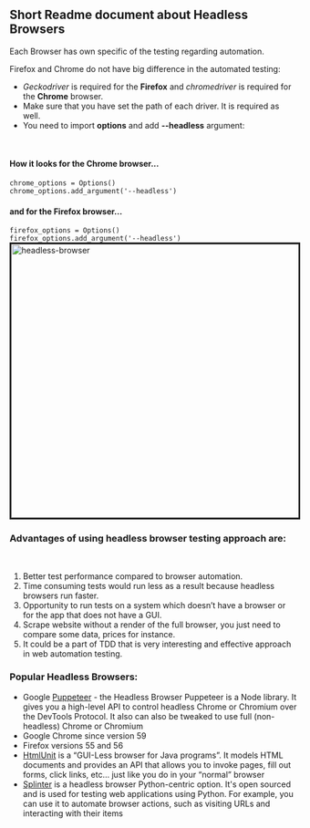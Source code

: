 <h2><b>Short Readme document about Headless Browsers</b></h2>

<p>Each Browser has own specific of the testing regarding automation.</p>

Firefox and Chrome do not have big difference in the automated testing:</p>
<ul>
<li><i>Geckodriver</i> is required for the <b>Firefox</b> and <i>chromedriver</i> is required for the <b>Chrome</b> browser.</li>
<li>Make sure that you have set the path of each driver. It is required as well.</li>
<li>You need to import <b>options</b> and add <b>--headless</b> argument:</li>
</ul>
<br>
<h4>How it looks for the Chrome browser...</h4>
<code>chrome_options = Options()</code>
<br>
<code>chrome_options.add_argument('--headless')</code>

<h4> and for the Firefox browser...</h4>
<code>firefox_options = Options()</code>
<br>
<code>firefox_options.add_argument('--headless')</code>
<br>

<a href="https://github.com/SviatoslavBordovski/Headless_Browsers_Automation">
<img border="3" alt="headless-browser" src="https://www.multidots.com/wp-content/uploads/2018/07/Headless-browser.jpg" width="640" height="480">
</a>

<br>
<h3>Advantages of using <b>headless</b> browser testing approach are:</h3>
<br>
<ol>
   <li>Better test performance compared to browser automation.</li>
   <li>Time consuming tests would run less as a result because headless browsers run faster.</li>
   <li>Opportunity to run tests on a system which doesn’t have a browser or for the app that does not have a GUI.</li>
   <li>Scrape website without a render of the full browser, you just need to compare some data, prices for instance.</li>
   <li>It could be a part of TDD that is very interesting and effective approach in web automation testing.</li>
</ol>

<h3>Popular Headless Browsers:</h3>
<ul>
   <li>Google <a href="https://developers.google.com/web/tools/puppeteer/">Puppeteer</a> - the Headless Browser Puppeteer is a    Node library. It gives you a high-level API to control headless Chrome or Chromium over the DevTools Protocol. It also can    also be tweaked to use full (non-headless) Chrome or Chromium</li>
   <li>Google Chrome since version 59</li>
   <li>Firefox versions 55 and 56</li>
   <li><a href="http://htmlunit.sourceforge.net/">HtmlUnit</a> is a “GUI-Less browser for Java programs”. It models HTML          documents and provides an API that allows you to invoke pages, fill out forms, click links, etc… just like you do in your      “normal” browser</li>
   <li><a href="https://splinter.readthedocs.io/en/latest/">Splinter</a> is a headless browser Python-centric option.  It's      open sourced and is used for testing web applications using Python.  For example, you can use it to automate browser          actions, such as visiting URLs and interacting with their items</li>
</ul>
